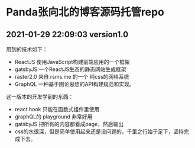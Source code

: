 # Panda张向北的博客源码托管repo


## 2021-01-29 22:09:03 version1.0

用到的技术如下：

- ReactJS 使用JavaScript构建前端应用的一个框架
- gatsbyJS 一个ReactJS生态的静态网站生成框架
- raster2.0 来自 rsms.me 的一个 纯css的网格系统
- GraphQL 一种基于图论思想的API构建规范和实现。

这一版本的开发学到的东西：

- react hook 只能在函数式组件里使用
- graphQL的 playground 非常好用
- gatsbyJS 把所有的内容都看成page，然后输出
- css的水很深，但是简单使用起来还是没问题的，千里之行始于足下，坚持完成下去。